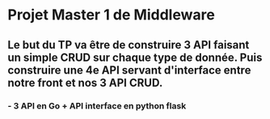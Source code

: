 # Projet Master 1 de Middleware

## Le but du TP va être de construire 3 API faisant un simple CRUD sur chaque type de donnée. Puis construire une 4e API servant d'interface entre notre front et nos 3 API CRUD.
###  - 3 API en Go + API interface en python flask
